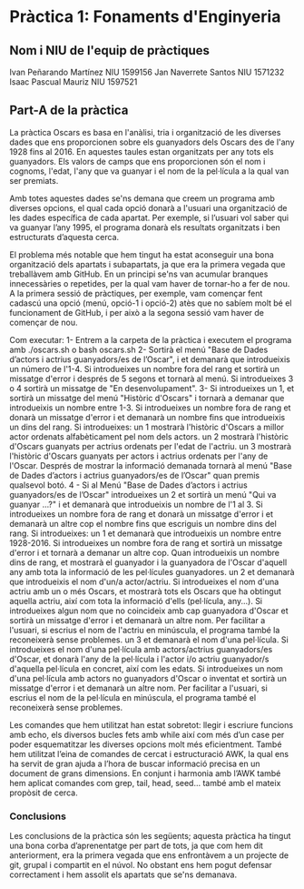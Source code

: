 # Pràctica 1: Fonaments d'Enginyeria
## Nom i NIU de l'equip de pràctiques
Ivan Peñarando Martínez NIU 1599156 Jan Naverrete Santos NIU 1571232 Isaac Pascual Mauriz NIU 1597521

## Part-A de la pràctica

La pràctica Oscars es basa en l'anàlisi, tria i organització de les diverses dades que ens proporcionen sobre els guanyadors dels Oscars des de l'any 1928 fins al 2016. En aquestes taules estan organitzats per any tots els guanyadors. Els valors de camps que ens proporcionen són el nom i cognoms, l'edat, l'any que va guanyar i el nom de la pel·lícula a la qual van ser premiats.

Amb totes aquestes dades se'ns demana que creem un programa amb diverses opcions, el qual cada opció donarà a l'usuari una organització de les dades específica de cada apartat. Per exemple, si l’usuari vol saber qui va guanyar l’any 1995, el programa donarà els resultats organitzats i ben estructurats d’aquesta cerca.

El problema més notable que hem tingut ha estat aconseguir una bona organització dels apartats i subapartats, ja que era la primera vegada que treballàvem amb GitHub. En un principi se'ns van acumular branques innecessàries o repetides, per la qual vam haver de tornar-ho a fer de nou. A la primera sessió de pràctiques, per exemple, vam començar fent cadascú una opció (menú, opció-1 i opció-2) atès que no sabíem molt bé el funcionament de GitHub, i per això a la segona sessió vam haver de començar de nou.

Com executar: 1- Entrem a la carpeta de la pràctica i executem el programa amb ./oscars.sh o bash oscars.sh 2- Sortirà el menú "Base de Dades d’actors i actrius guanyadors/es de l’Oscar", i et demanarà que introdueixis un número de l'1-4. Si introdueixes un nombre fora del rang et sortirà un missatge d'error i després de 5 segons et tornarà al menú. Si introdueixes 3 o 4 sortirà un missatge de "En desenvolupament". 3- Si introdueixes un 1, et sortirà un missatge del menú "Històric d'Oscars" i tornarà a demanar que introdueixis un nombre entre 1-3. Si introdueixes un nombre fora de rang et donarà un missatge d'error i et demanarà un nombre fins que introdueixis un dins del rang. Si introdueixes: un 1 mostrarà l'històric d'Oscars a millor actor ordenats alfabèticament pel nom dels actors. un 2 mostrarà l'històric d'Oscars guanyats per actrius ordenats per l'edat de l'actriu. un 3 mostrarà l'històric d'Oscars guanyats per actors i actrius ordenats per l'any de l'Oscar. Després de mostrar la informació demanada tornarà al menú "Base de Dades d’actors i actrius guanyadors/es de l’Oscar" quan premis qualsevol botó. 4 - Si al Menú "Base de Dades d’actors i actrius guanyadors/es de l’Oscar" introdueixes un 2 et sortirà un menú "Qui va guanyar ...?" i et demanarà que introdueixis un nombre de l'1 al 3. Si introdueixes un nombre fora de rang et donarà un missatge d'error i et demanarà un altre cop el nombre fins que escriguis un nombre dins del rang. Si introdueixes: un 1 et demanarà que introdueixis un nombre entre 1928-2016. Si introdueixes un nombre fora de rang et sortirà un missatge d'error i et tornarà a demanar un altre cop. Quan introdueixis un nombre dins de rang, et mostrarà el guanyador i la guanyadora de l'Oscar d'aquell any amb tota la informació de les pel·lícules guanyadores. un 2 et demanarà que introdueixis el nom d'un/a actor/actriu. Si introdueixes el nom d'una actriu amb un o més Oscars, et mostrarà tots els Oscars que ha obtingut aquella actriu, així com tota la informació d'ells (pel·lícula, any...). Si introdueixes algun nom que no coincideix amb cap guanyadora d'Oscar et sortirà un missatge d'error i et demanarà un altre nom. Per facilitar a l'usuari, si escrius el nom de l'actriu en minúscula, el programa també la reconeixerà sense problemes. un 3 et demanarà el nom d'una pel·lícula. Si introdueixes el nom d'una pel·lícula amb actors/actrius guanyadors/es d'Oscar, et donarà l'any de la pel·lícula i l'actor i/o actriu guanyador/s d'aquella pel·lícula en concret, així com les edats. Si introdueixes un nom d'una pel·lícula amb actors no guanyadors d'Oscar o inventat et sortirà un missatge d'error i et demanarà un altre nom. Per facilitar a l'usuari, si escrius el nom de la pel·lícula en minúscula, el programa també el reconeixerà sense problemes.

Les comandes que hem utilitzat han estat sobretot: llegir i escriure funcions amb echo, els diversos bucles fets amb while així com més d’un case per poder esquematitzar les diverses opcions molt més eficientment. També hem utilitzat l’eina de comandes de cercat i estructuració AWK, la qual ens ha servit de gran ajuda a l’hora de buscar informació precisa en un document de grans dimensions. En conjunt i harmonia amb l’AWK també hem aplicat comandes com grep, tail, head, seed… també amb el mateix propòsit de cerca.

### Conclusions
Les conclusions de la pràctica són les següents; aquesta pràctica ha tingut una bona corba d’aprenentatge per part de tots, ja que com hem dit anteriorment, era la primera vegada que ens enfrontàvem a un projecte de git, grupal i compartit en el núvol. No obstant ens hem pogut defensar correctament i hem assolit els apartats que se'ns demanava.

